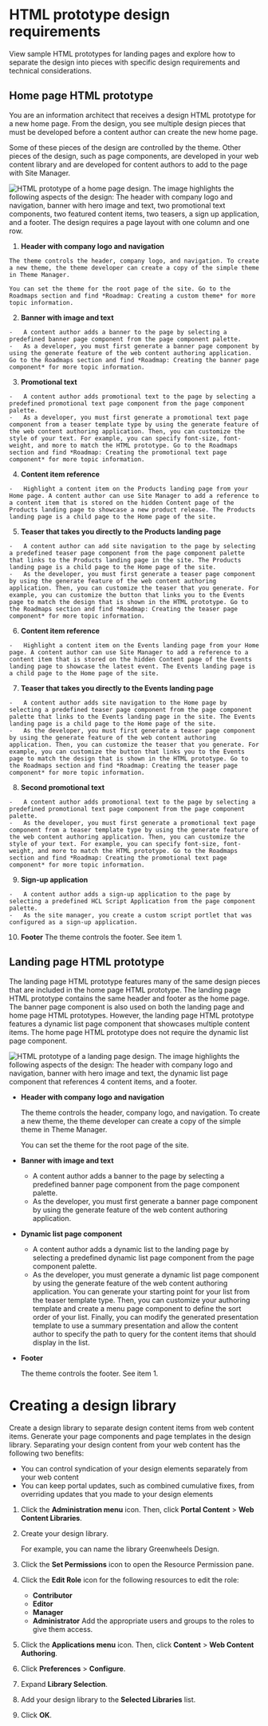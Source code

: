 # HTML prototype design requirements

View sample HTML prototypes for landing pages and explore how to separate the design into pieces with specific design requirements and technical considerations.

## Home page HTML prototype

You are an information architect that receives a design HTML prototype for a new home page. From the design, you see multiple design pieces that must be developed before a content author can create the new home page.

Some of these pieces of the design are controlled by the theme. Other pieces of the design, such as page components, are developed in your web content library and are developed for content authors to add to the page with Site Manager.

![HTML prototype of a home page design. The image highlights the following aspects of the design: The header with company logo and navigation, banner with hero image and text, two promotional text components, two featured content items, two teasers, a sign up application, and a footer. The design requires a page layout with one column and one row.](../../../../../../images/LandingPage_update.jpg)

1.   **Header with company logo and navigation**

    The theme controls the header, company logo, and navigation. To create a new theme, the theme developer can create a copy of the simple theme in Theme Manager.

    You can set the theme for the root page of the site. Go to the Roadmaps section and find *Roadmap: Creating a custom theme* for more topic information.

2.   **Banner with image and text**

    -   A content author adds a banner to the page by selecting a predefined banner page component from the page component palette.
    -   As a developer, you must first generate a banner page component by using the generate feature of the web content authoring application. Go to the Roadmaps section and find *Roadmap: Creating the banner page component* for more topic information.
3.   **Promotional text**

    -   A content author adds promotional text to the page by selecting a predefined promotional text page component from the page component palette.
    -   As a developer, you must first generate a promotional text page component from a teaser template type by using the generate feature of the web content authoring application. Then, you can customize the style of your text. For example, you can specify font-size, font-weight, and more to match the HTML prototype. Go to the Roadmaps section and find *Roadmap: Creating the promotional text page component* for more topic information.
4.   **Content item reference**

    -   Highlight a content item on the Products landing page from your Home page. A content author can use Site Manager to add a reference to a content item that is stored on the hidden Content page of the Products landing page to showcase a new product release. The Products landing page is a child page to the Home page of the site.
5.   **Teaser that takes you directly to the Products landing page**

    -   A content author can add site navigation to the page by selecting a predefined teaser page component from the page component palette that links to the Products landing page in the site. The Products landing page is a child page to the Home page of the site.
    -   As the developer, you must first generate a teaser page component by using the generate feature of the web content authoring application. Then, you can customize the teaser that you generate. For example, you can customize the button that links you to the Events page to match the design that is shown in the HTML prototype. Go to the Roadmaps section and find *Roadmap: Creating the teaser page component* for more topic information.
6.   **Content item reference**

    -   Highlight a content item on the Events landing page from your Home page. A content author can use Site Manager to add a reference to a content item that is stored on the hidden Content page of the Events landing page to showcase the latest event. The Events landing page is a child page to the Home page of the site.
7.   **Teaser that takes you directly to the Events landing page**

    -   A content author adds site navigation to the Home page by selecting a predefined teaser page component from the page component palette that links to the Events landing page in the site. The Events landing page is a child page to the Home page of the site.
    -   As the developer, you must first generate a teaser page component by using the generate feature of the web content authoring application. Then, you can customize the teaser that you generate. For example, you can customize the button that links you to the Events page to match the design that is shown in the HTML prototype. Go to the Roadmaps section and find *Roadmap: Creating the teaser page component* for more topic information.
8.   **Second promotional text**

    -   A content author adds promotional text to the page by selecting a predefined promotional text page component from the page component palette.
    -   As the developer, you must first generate a promotional text page component from a teaser template type by using the generate feature of the web content authoring application. Then, you can customize the style of your text. For example, you can specify font-size, font-weight, and more to match the HTML prototype. Go to the Roadmaps section and find *Roadmap: Creating the promotional text page component* for more topic information.
9.   **Sign-up application**

    -   A content author adds a sign-up application to the page by selecting a predefined HCL Script Application from the page component palette.
    -   As the site manager, you create a custom script portlet that was configured as a sign-up application.
10.   **Footer**
    The theme controls the footer. See item 1.


## Landing page HTML prototype

The landing page HTML prototype features many of the same design pieces that are included in the home page HTML prototype. The landing page HTML prototype contains the same header and footer as the home page. The banner page component is also used on both the landing page and home page HTML prototypes. However, the landing page HTML prototype features a dynamic list page component that showcases multiple content items. The home page HTML prototype does not require the dynamic list page component.

![HTML prototype of a landing page design. The image highlights the following aspects of the design: The header with company logo and navigation, banner with hero image and text, the dynamic list page component that references 4 content items, and a footer.](../../../../../../images/events.jpg)

-   **Header with company logo and navigation**

    The theme controls the header, company logo, and navigation. To create a new theme, the theme developer can create a copy of the simple theme in Theme Manager.

    You can set the theme for the root page of the site.

-   **Banner with image and text**

    -   A content author adds a banner to the page by selecting a predefined banner page component from the page component palette.
    -   As the developer, you must first generate a banner page component by using the generate feature of the web content authoring application.
-   **Dynamic list page component**

    -   A content author adds a dynamic list to the landing page by selecting a predefined dynamic list page component from the page component palette.
    -   As the developer, you must generate a dynamic list page component by using the generate feature of the web content authoring application. You can generate your starting point for your list from the teaser template type. Then, you can customize your authoring template and create a menu page component to define the sort order of your list. Finally, you can modify the generated presentation template to use a summary presentation and allow the content author to specify the path to query for the content items that should display in the list.
-   **Footer**

    The theme controls the footer. See item 1.


# Creating a design library

Create a design library to separate design content items from web content items. Generate your page components and page templates in the design library. Separating your design content from your web content has the following two benefits:

-   You can control syndication of your design elements separately from your web content
-   You can keep portal updates, such as combined cumulative fixes, from overriding updates that you made to your design elements

1.  Click the **Administration menu** icon. Then, click **Portal Content** \> **Web Content Libraries**.

2.  Create your design library.

    For example, you can name the library Greenwheels Design.

3.  Click the **Set Permissions** icon to open the Resource Permission pane.

4.  Click the **Edit Role** icon for the following resources to edit the role:

    -   **Contributor**
    -   **Editor**
    -   **Manager**
    -   **Administrator**
    Add the appropriate users and groups to the roles to give them access.

5.  Click the **Applications menu** icon. Then, click **Content** \> **Web Content Authoring**.

6.  Click **Preferences** \> **Configure**.

7.  Expand **Library Selection**.

8.  Add your design library to the **Selected Libraries** list.

9.  Click **OK**.


